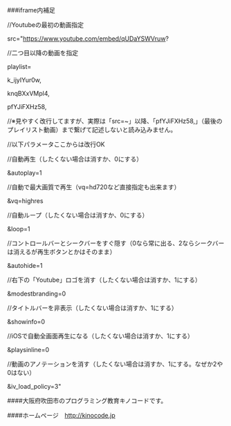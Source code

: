 ###iframe内補足


//Youtubeの最初の動画指定

src="https://www.youtube.com/embed/qUDaYSWVruw?

//二つ目以降の動画を指定

playlist=

k_ijyIYur0w,

knqBXxVMpl4,

pfYJiFXHz58,


//※見やすく改行してますが、実際は「src=~」以降、「pfYJiFXHz58,」（最後のプレイリスト動画）まで繋げて記述しないと読み込みません。



//以下パラメータここからは改行OK

//自動再生（したくない場合は消すか、0にする）

&autoplay=1


//自動で最大画質で再生（vq=hd720など直接指定も出来ます）

&vq=highres


//自動ループ（したくない場合は消すか、0にする）

&loop=1


//コントロールバーとシークバーをすぐ隠す（0なら常に出る、2ならシークバーは消えるが再生ボタンとかはそのまま）

&autohide=1


//右下の「Youtube」ロゴを消す（したくない場合は消すか、1にする）

&modestbranding=0


//タイトルバーを非表示（したくない場合は消すか、1にする）

&showinfo=0


//iOSで自動全画面再生になる（したくない場合は消すか、1にする）

&playsinline=0


//動画のアノテーションを消す（したくない場合は消すか、1にする。なぜか2や0はない）

&iv_load_policy=3"






####大阪府吹田市のプログラミング教育キノコードです。

####ホームページ　http://kinocode.jp
